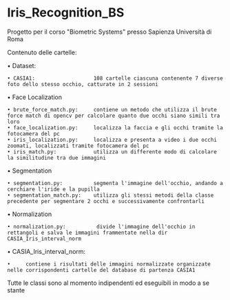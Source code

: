 # Iris_Recognition_BS

Progetto per il corso "Biometric Systems" presso Sapienza Università di Roma

Contenuto delle cartelle:

• Dataset:

    • CASIA1:                   108 cartelle ciascuna contenente 7 diverse foto dello stesso occhio, catturate in 2 sessioni

• Face Localization

    • brute_force_match.py:     contiene un metodo che utilizza il brute force match di opencv per calcolare quanto due occhi siano simili tra loro
    • face_localization.py:     localizza la faccia e gli occhi tramite la fotocamera del pc
    • iris_localization.py:     localizza e presenta a video i due occhi zoomati, localizzati tramite fotocamera del pc
    • iris_match.py:            utilizza un differente modo di calcolare la similitudine tra due immagini

• Segmentation

    • segmentation.py:          segmenta l'immagine dell'occhio, andando a cerchiare l'iride e la pupilla
    • segmentation_match.py:    utilizza gli stessi metodi della classe precedente per segmentare 2 occhi e successivamente confrontarli

• Normalization

    • normalization.py:          divide l'immagine dell'occhio in rettangoli e salva le immagini frammentate nella dir CASIA_Iris_interval_norm

• CASIA_Iris_interval_norm:

    •     contiene i risultati delle immagini normalizzate organizzate nelle corrispondenti cartelle del database di partenza CASIA1


Tutte le classi sono al momento indipendenti ed eseguibili in modo a se stante
